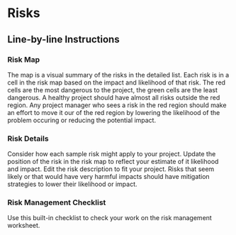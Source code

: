 # Risks

## Line-by-line Instructions

### Risk Map

The map is a visual summary of the risks in the detailed list. Each risk is in a cell in the risk map based on the impact and likelihood of that risk. The red cells are the most dangerous to the project, the green cells are the least dangerous. A healthy project should have almost all risks outside the red region. Any project manager who sees a risk in the red region should make an effort to move it our of the red region by lowering the likelihood of the problem occuring or reducing the potential impact.

### Risk Details

Consider how each sample risk might apply to your project. Update the position of the risk in the risk map to reflect your estimate of it likelihood and impact. Edit the risk description to fit your project.
Risks that seem likely or that would have very harmful impacts should have mitigation strategies to lower their likelihood or impact.

### Risk Management Checklist

Use this built-in checklist to check your work on the risk management worksheet.
